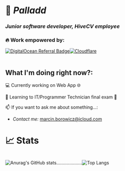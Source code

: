 # 🌌 ***Palladd***
### *Junior software developer, HiveCV employee*

### **🔥 Work empowered by:**
<div style="display: flex;">
<a href="https://www.digitalocean.com/?refcode=1a070f57eec3&utm_campaign=Referral_Invite&utm_medium=Referral_Program&utm_source=badge"><img src="https://web-platforms.sfo2.cdn.digitaloceanspaces.com/WWW/Badge%201.svg" alt="DigitalOcean Referral Badge" /></a>
<br>
  <a href="https://www.cloudflare.com/"><img src="[https://web-platforms.sfo2.cdn.digitaloceanspaces.com/WWW/Badge%201.svg](https://www.vectorlogo.zone/logos/cloudflare/cloudflare-ar21.svg)" alt="Cloudflare" /></a>

</div>

<br>

## **What I'm doing right now?:**
<p> 💻 Currently working on Web App 🌐 </p>
<p> 🌱 Learning to IT/Programmer Technician final exam 📝 </p>

📫 If you want to ask me about something...:
  - *Contact me:* marcin.borowicz@icloud.com

# **📈 Stats**
<div style="display: flex;">

![Anurag's GitHub stats](https://github-readme-stats.vercel.app/api?username=Palladd&show_icons=true&theme=dark&icon_color=0747cf&card_width=450px)

....................

![Top Langs](https://github-readme-stats.vercel.app/api/top-langs/?username=Palladd&layout=compact&card_width=450px&theme=dark&icon_color=0747cf)
</div>
